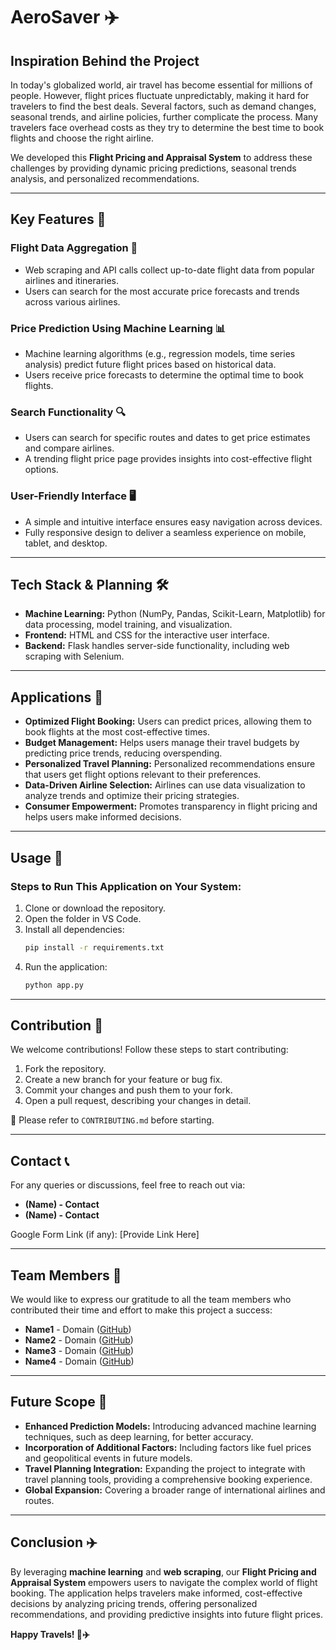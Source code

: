 # AeroSaver ✈️

## Inspiration Behind the Project
In today's globalized world, air travel has become essential for millions of people. However, flight prices fluctuate unpredictably, making it hard for travelers to find the best deals. Several factors, such as demand changes, seasonal trends, and airline policies, further complicate the process. Many travelers face overhead costs as they try to determine the best time to book flights and choose the right airline.

We developed this **Flight Pricing and Appraisal System** to address these challenges by providing dynamic pricing predictions, seasonal trends analysis, and personalized recommendations.

---

## Key Features 🌟

### Flight Data Aggregation 🛬
- Web scraping and API calls collect up-to-date flight data from popular airlines and itineraries.
- Users can search for the most accurate price forecasts and trends across various airlines.

### Price Prediction Using Machine Learning 📊
- Machine learning algorithms (e.g., regression models, time series analysis) predict future flight prices based on historical data.
- Users receive price forecasts to determine the optimal time to book flights.

### Search Functionality 🔍
- Users can search for specific routes and dates to get price estimates and compare airlines.
- A trending flight price page provides insights into cost-effective flight options.

### User-Friendly Interface 🖥️
- A simple and intuitive interface ensures easy navigation across devices.
- Fully responsive design to deliver a seamless experience on mobile, tablet, and desktop.

---

## Tech Stack & Planning 🛠️

- **Machine Learning:** Python (NumPy, Pandas, Scikit-Learn, Matplotlib) for data processing, model training, and visualization.
- **Frontend:** HTML and CSS for the interactive user interface.
- **Backend:** Flask handles server-side functionality, including web scraping with Selenium.

---

## Applications 🎯

- **Optimized Flight Booking:** Users can predict prices, allowing them to book flights at the most cost-effective times.
- **Budget Management:** Helps users manage their travel budgets by predicting price trends, reducing overspending.
- **Personalized Travel Planning:** Personalized recommendations ensure that users get flight options relevant to their preferences.
- **Data-Driven Airline Selection:** Airlines can use data visualization to analyze trends and optimize their pricing strategies.
- **Consumer Empowerment:** Promotes transparency in flight pricing and helps users make informed decisions.

---

## Usage 📌

### Steps to Run This Application on Your System:
1. Clone or download the repository.
2. Open the folder in VS Code.
3. Install all dependencies:
   ```sh
   pip install -r requirements.txt
   ```
4. Run the application:
   ```sh
   python app.py
   ```

---

## Contribution 🤝

We welcome contributions! Follow these steps to start contributing:
1. Fork the repository.
2. Create a new branch for your feature or bug fix.
3. Commit your changes and push them to your fork.
4. Open a pull request, describing your changes in detail.

📌 Please refer to `CONTRIBUTING.md` before starting.

---

## Contact 📞
For any queries or discussions, feel free to reach out via:
- **(Name) - Contact**
- **(Name) - Contact**

Google Form Link (if any): [Provide Link Here]

---

## Team Members 👥
We would like to express our gratitude to all the team members who contributed their time and effort to make this project a success:

- **Name1** - Domain ([GitHub](#))
- **Name2** - Domain ([GitHub](#))
- **Name3** - Domain ([GitHub](#))
- **Name4** - Domain ([GitHub](#))

---

## Future Scope 🚀

- **Enhanced Prediction Models:** Introducing advanced machine learning techniques, such as deep learning, for better accuracy.
- **Incorporation of Additional Factors:** Including factors like fuel prices and geopolitical events in future models.
- **Travel Planning Integration:** Expanding the project to integrate with travel planning tools, providing a comprehensive booking experience.
- **Global Expansion:** Covering a broader range of international airlines and routes.

---

## Conclusion ✈️

By leveraging **machine learning** and **web scraping**, our **Flight Pricing and Appraisal System** empowers users to navigate the complex world of flight booking. The application helps travelers make informed, cost-effective decisions by analyzing pricing trends, offering personalized recommendations, and providing predictive insights into future flight prices.

**Happy Travels! 🚀✈️**
